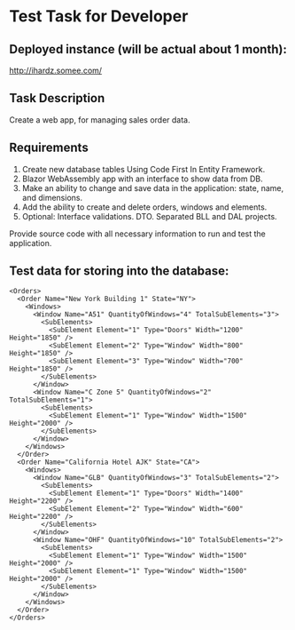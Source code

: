 # Test Task for Developer

## Deployed instance (will be actual about 1 month): 
http://ihardz.somee.com/

## Task Description

Create a web app, for managing sales order data.

## Requirements

1. Create new database tables Using Code First In Entity Framework.
2. Blazor WebAssembly app with an interface to show data from DB.
3. Make an ability to change and save data in the application: state, name, and dimensions.
4. Add the ability to create and delete orders, windows and elements.
5. Optional: Interface validations. DTO. Separated BLL and DAL projects.

Provide source code with all necessary information to run and test the application.

## Test data for storing into the database:

```
<Orders>
  <Order Name="New York Building 1" State="NY">
    <Windows>
      <Window Name="A51" QuantityOfWindows="4" TotalSubElements="3">
        <SubElements>
          <SubElement Element="1" Type="Doors" Width="1200" Height="1850" />
          <SubElement Element="2" Type="Window" Width="800" Height="1850" />
          <SubElement Element="3" Type="Window" Width="700" Height="1850" />
        </SubElements>
      </Window>
      <Window Name="C Zone 5" QuantityOfWindows="2" TotalSubElements="1">
        <SubElements>
          <SubElement Element="1" Type="Window" Width="1500" Height="2000" />
        </SubElements>
      </Window>
    </Windows>
  </Order>
  <Order Name="California Hotel AJK" State="CA">
    <Windows>
      <Window Name="GLB" QuantityOfWindows="3" TotalSubElements="2">
        <SubElements>
          <SubElement Element="1" Type="Doors" Width="1400" Height="2200" />
          <SubElement Element="2" Type="Window" Width="600" Height="2200" />
        </SubElements>
      </Window>
      <Window Name="OHF" QuantityOfWindows="10" TotalSubElements="2">
        <SubElements>
          <SubElement Element="1" Type="Window" Width="1500" Height="2000" />
          <SubElement Element="1" Type="Window" Width="1500" Height="2000" />
        </SubElements>
      </Window>
    </Windows>
  </Order>
</Orders>
```
